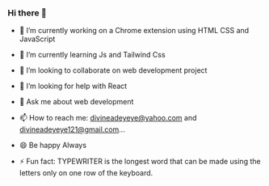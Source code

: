 ### Hi there 👋






- 🔭 I’m currently working on a Chrome extension using HTML CSS and JavaScript

- 🌱 I’m currently learning Js and Tailwind Css
- 👯 I’m looking to collaborate on web development project
- 🤔 I’m looking for help with React 
- 💬 Ask me about web development
- 📫 How to reach me: divineadeyeye@yahoo.com and divineadeyeye121@gmail.com...
- 😄 Be happy Always
- ⚡ Fun fact: TYPEWRITER is the longest word that can be made using the letters only on one row of the keyboard.

